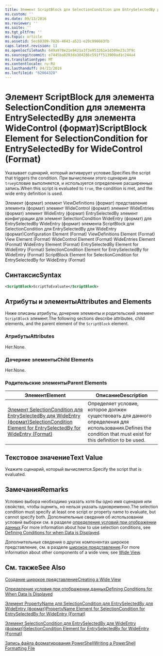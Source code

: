 ```yaml
---
title: Элемент ScriptBlock для SelectionCondition для EntrySelectedBy для WideControl (формат) | Документация Майкрософт
ms.custom: ''
ms.date: 09/13/2016
ms.reviewer: ''
ms.suite: ''
ms.tgt_pltfrm: ''
ms.topic: article
ms.assetid: 5ec68309-7826-4643-a521-e29c996663fb
caps.latest.revision: 11
ms.openlocfilehash: 649a978e21e9421a3f3e953261e1d309e23c3f9c
ms.sourcegitcommit: e7445ba8203da304286c591ff513900ad1c244a4
ms.translationtype: MT
ms.contentlocale: ru-RU
ms.lasthandoff: 04/23/2019
ms.locfileid: "62064328"
---
```

# <a name="scriptblock-element-for-selectioncondition-for-entryselectedby-for-widecontrol-format"></a><span data-ttu-id="13439-102">Элемент ScriptBlock для элемента SelectionCondition для элемента EntrySelectedBy для элемента WideControl (формат)</span><span class="sxs-lookup"><span data-stu-id="13439-102">ScriptBlock Element for SelectionCondition for EntrySelectedBy for WideControl (Format)</span></span>

<span data-ttu-id="13439-103">Указывает сценарий, который активирует условие.</span><span class="sxs-lookup"><span data-stu-id="13439-103">Specifies the script that triggers the condition.</span></span> <span data-ttu-id="13439-104">При вычислении этого сценария для `true`условие выполняется, и используется определение расширенных запись.</span><span class="sxs-lookup"><span data-stu-id="13439-104">When this script is evaluated to `true`, the condition is met, and the wide entry definition is used.</span></span>

<span data-ttu-id="13439-105">Элемент (формат) элемент ViewDefinitions (формат) представление элемента (формат) элемент WideControl (формат) элемент WideEntries (формат) элемент WideEntry (формат) EntrySelectedBy элемент конфигурации для элемент SelectionCondition WideEntry (формат) для EntrySelectedBy WideEntry (формат) элемента ScriptBlock для SelectionCondition для EntrySelectedBy для WideEntry (формат)</span><span class="sxs-lookup"><span data-stu-id="13439-105">Configuration Element (Format) ViewDefinitions Element (Format) View Element (Format) WideControl Element (Format) WideEntries Element (Format) WideEntry Element (Format) EntrySelectedBy Element for WideEntry (Format) SelectionCondition Element for EntrySelectedBy for WideEntry (Format) ScriptBlock Element for SelectionCondition for EntrySelectedBy for WideEntry (Format)</span></span>

## <a name="syntax"></a><span data-ttu-id="13439-106">Синтаксис</span><span class="sxs-lookup"><span data-stu-id="13439-106">Syntax</span></span>

```xml
<ScriptBlock>ScriptToEvaluate</ScriptBlock>
```

## <a name="attributes-and-elements"></a><span data-ttu-id="13439-107">Атрибуты и элементы</span><span class="sxs-lookup"><span data-stu-id="13439-107">Attributes and Elements</span></span>

<span data-ttu-id="13439-108">Ниже описаны атрибуты, дочерние элементы и родительский элемент `ScriptBlock` элемент.</span><span class="sxs-lookup"><span data-stu-id="13439-108">The following sections describe attributes, child elements, and the parent element of the `ScriptBlock` element.</span></span>

### <a name="attributes"></a><span data-ttu-id="13439-109">Атрибуты</span><span class="sxs-lookup"><span data-stu-id="13439-109">Attributes</span></span>

<span data-ttu-id="13439-110">Нет.</span><span class="sxs-lookup"><span data-stu-id="13439-110">None.</span></span>

### <a name="child-elements"></a><span data-ttu-id="13439-111">Дочерние элементы</span><span class="sxs-lookup"><span data-stu-id="13439-111">Child Elements</span></span>

<span data-ttu-id="13439-112">Нет.</span><span class="sxs-lookup"><span data-stu-id="13439-112">None.</span></span>

### <a name="parent-elements"></a><span data-ttu-id="13439-113">Родительские элементы</span><span class="sxs-lookup"><span data-stu-id="13439-113">Parent Elements</span></span>

|<span data-ttu-id="13439-114">Элемент</span><span class="sxs-lookup"><span data-stu-id="13439-114">Element</span></span>|<span data-ttu-id="13439-115">Описание</span><span class="sxs-lookup"><span data-stu-id="13439-115">Description</span></span>|
|-------------|-----------------|
|[<span data-ttu-id="13439-116">Элемент SelectionCondition для EntrySelectedBy для WideEntry (формат)</span><span class="sxs-lookup"><span data-stu-id="13439-116">SelectionCondition Element for EntrySelectedBy for WideEntry (Format)</span></span>](./selectioncondition-element-for-entryselectedby-for-widecontrol-format.md)|<span data-ttu-id="13439-117">Определяет условие, которое должен существовать для данного определения для использования.</span><span class="sxs-lookup"><span data-stu-id="13439-117">Defines the condition that must exist for this definition to be used.</span></span>|

## <a name="text-value"></a><span data-ttu-id="13439-118">Текстовое значение</span><span class="sxs-lookup"><span data-stu-id="13439-118">Text Value</span></span>

<span data-ttu-id="13439-119">Укажите сценарий, который вычисляется.</span><span class="sxs-lookup"><span data-stu-id="13439-119">Specify the script that is evaluated.</span></span>

## <a name="remarks"></a><span data-ttu-id="13439-120">Замечания</span><span class="sxs-lookup"><span data-stu-id="13439-120">Remarks</span></span>

<span data-ttu-id="13439-121">Условию выбора необходимо указать хотя бы одно имя сценария или свойство, чтобы оценить, но нельзя указать одновременно.</span><span class="sxs-lookup"><span data-stu-id="13439-121">The selection condition must specify at least one script or property name to evaluate, but cannot specify both.</span></span> <span data-ttu-id="13439-122">Дополнительные сведения об использовании условий выборки см. в разделе [определение условий при отображении данных](./defining-conditions-for-displaying-data.md).</span><span class="sxs-lookup"><span data-stu-id="13439-122">For more information about how to use selection conditions, see [Defining Conditions for when Data is Displayed](./defining-conditions-for-displaying-data.md).</span></span>

<span data-ttu-id="13439-123">Дополнительные сведения о других компонентах широкое представление, см. в разделе [широкое представление](./creating-a-wide-view.md).</span><span class="sxs-lookup"><span data-stu-id="13439-123">For more information about other components of a wide view, see [Wide View](./creating-a-wide-view.md).</span></span>

## <a name="see-also"></a><span data-ttu-id="13439-124">См. также</span><span class="sxs-lookup"><span data-stu-id="13439-124">See Also</span></span>

[<span data-ttu-id="13439-125">Создание широкое представление</span><span class="sxs-lookup"><span data-stu-id="13439-125">Creating a Wide View</span></span>](./creating-a-wide-view.md)

[<span data-ttu-id="13439-126">Определение условия при отображении данных</span><span class="sxs-lookup"><span data-stu-id="13439-126">Defining Conditions for When Data Is Displayed</span></span>](./defining-conditions-for-displaying-data.md)

[<span data-ttu-id="13439-127">Элемент PropertyName для SelectionCondition для EntrySelectedBy для WideEntry (формат)</span><span class="sxs-lookup"><span data-stu-id="13439-127">PropertyName Element for SelectionCondition for EntrySelectedBy for WideEntry (Format)</span></span>](./propertyname-element-for-selectioncondition-for-entryselectedby-for-wideentry-format.md)

[<span data-ttu-id="13439-128">Элемент SelectionCondition для EntrySelectedBy для WideEntry (формат)</span><span class="sxs-lookup"><span data-stu-id="13439-128">SelectionCondition Element for EntrySelectedBy for WideEntry (Format)</span></span>](./selectioncondition-element-for-entryselectedby-for-widecontrol-format.md)

[<span data-ttu-id="13439-129">Запись файла форматирования PowerShell</span><span class="sxs-lookup"><span data-stu-id="13439-129">Writing a PowerShell Formatting File</span></span>](./writing-a-powershell-formatting-file.md)
